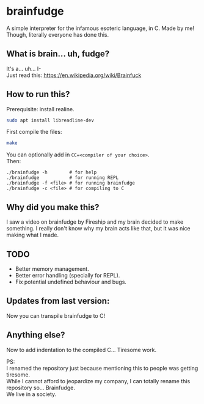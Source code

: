 # brainfudge
A simple interpreter for the infamous esoteric language, in C. Made by me!  
Though, literally everyone has done this.
## What is brain... uh, fudge?
It's a... uh... I-   
Just read this: https://en.wikipedia.org/wiki/Brainfuck
## How to run this?
Prerequisite: install realine.
```bash
sudo apt install libreadline-dev
```
First compile the files:
```bash
make
```
You can optionally add in `CC=<compiler of your choice>`.  
Then:
```
./brainfudge -h        # for help
./brainfudge           # for running REPL
./brainfudge -f <file> # for running brainfudge
./brainfudge -c <file> # for compiling to C
```

## Why did you make this?
I saw a video on brainfudge by Fireship and my brain decided to make something.
I really don't know why my brain acts like that, but it was nice making what I made.

## TODO
- Better memory management.
- Better error handling (specially for REPL).
- Fix potential undefined behaviour and bugs.

## Updates from last version:
Now you can transpile brainfudge to C!

## Anything else?
Now to add indentation to the compiled C... Tiresome work.  

PS:  
I renamed the repository just because mentioning this to people was getting tiresome.  
While I cannot afford to jeopardize my company, I can totally rename this repository so... Brainfudge.  
We live in a society.
